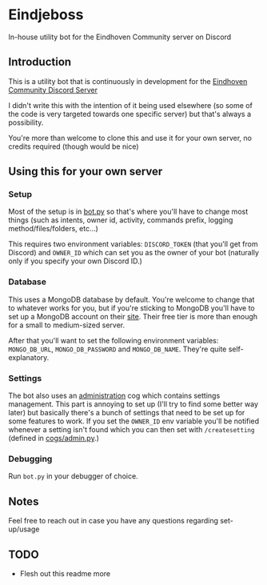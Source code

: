 # Eindjeboss
In-house utility bot for the Eindhoven Community server on Discord

## Introduction

This is a utility bot that is continuously in development for the [Eindhoven Community Discord Server](https://discord.com/invite/JGGsXyE7d4)

I didn't write this with the intention of it being used elsewhere (so some of the code is very targeted towards one specific server) but that's always a possibility.

You're more than welcome to clone this and use it for your own server, no credits required (though would be nice)

## Using this for your own server

### Setup

Most of the setup is in [bot.py](bot.py) so that's where you'll have to change most things (such as intents, owner id, activity, commands prefix, logging method/files/folders, etc...)

This requires two environment variables: `DISCORD_TOKEN` (that you'll get from Discord) and `OWNER_ID` which can set you as the owner of your bot (naturally only if you specify your own Discord ID.)

### Database

This uses a MongoDB database by default. You're welcome to change that to whatever works for you, but if you're sticking to MongoDB you'll have to set up a MongoDB account on their [site](https://www.mongodb.com/). Their free tier is more than enough for a small to medium-sized server.

After that you'll want to set the following environment variables: `MONGO_DB_URL`, `MONGO_DB_PASSWORD` and `MONGO_DB_NAME`. They're quite self-explanatory.

### Settings

The bot also uses an [administration](cogs/admin.py) cog which contains settings management. This part is annoying to set up (I'll try to find some better way later) but basically there's a bunch of settings that need to be set up for some features to work. If you set the `OWNER_ID` env variable you'll be notified whenever a setting isn't found which you can then set with `/createsetting` (defined in [cogs/admin.py](cogs/admin.py).)

### Debugging

Run `bot.py` in your debugger of choice.

## Notes

Feel free to reach out in case you have any questions regarding set-up/usage

## TODO

- Flesh out this readme more